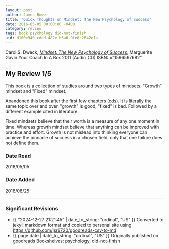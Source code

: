 ```yaml
---
layout: post
author: James Rowe
title: "Quick Thoughts on Mindset: The New Psychology of Success"
date: 2016-05-05 00:00:00 -0400
category: review
tags: book psychology did-not-finish
uid: d100e940-cddd-482e-b6a6-9fe8c2642e1b
---
```


Carol S. Dweck, *[Mindset: The New Psychology of Success](https://www.goodreads.com/book/show/11233933)*, Marguerite Gavin Your Coach In A Box 2011 (Audio CD) ISBN: ="1596597682"

## My Review 1/5

This book is a collection of studies around two types of mindsets. "Growth" mindset and "Fixed" mindset. 

Abandoned this book after the first few chapters (cds). It is literally the same topic over and over. "growth" is good, "fixed" is bad. Followed by a different example cited in literature.

Fixed mindsets believe that their worth is a measure of any one moment in time. Whereas growth mindset believe that anything can be improved with practice and effort. Growth is not mislead into thinking everyone can achieve the pinnacle of success in a chosen field, only that one failure does not define them.

### Date Read
2016/05/05

### Date Added
2016/08/25

---

### Significant Revisions

- {{ "2024-12-27 21:21:45" | date_to_string: "ordinal", "US" }} Converted to jekyll markdown format and copied to personal site using <https://github.com/jsr6720/goodreads-csv-to-md>
- {{ page.date | date_to_string: "ordinal", "US" }} Originally published on [goodreads](https://www.goodreads.com) Bookshelves: psychology, did-not-finish